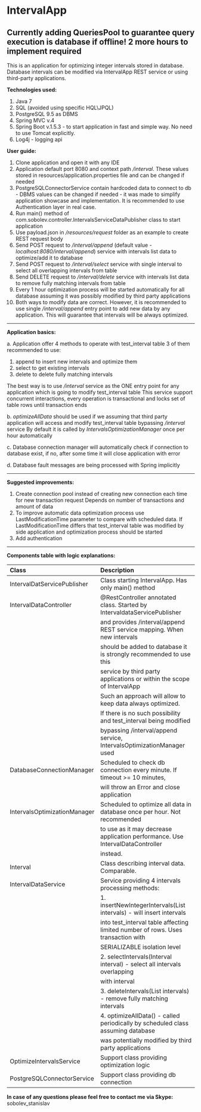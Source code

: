 # IntervalApp

**Currently adding QueriesPool to guarantee query execution is database if offline!**
**2 more hours to implement required**
--------------

This is an application for optimizing integer intervals stored in database.
Database intervals can be modified via IntervalApp REST service or using third-party applications.

**Technologies used:**
1. Java 7
2. SQL (avoided using specific HQL\JPQL)
3. PostgreSQL 9.5 as DBMS
4. Spring MVC v.4
5. Spring Boot v.1.5.3 - to start application in fast and simple way. No need to use Tomcat explicitly.
6. Log4j - logging api

**User guide:**
1. Clone application and open it with any IDE
2. Application default port 8080 and context path */interval*. These values stored in resources/application.properties
file and can be changed if needed
3. PostgreSQLConnectorService contain hardcoded data to connect to db - DBMS values can be changed if needed - 
it was made to simplify application showcase and implementation. 
It is recommended to use Authentication layer in real case.
4. Run main() method of com.sobolev.controller.IntervalsServiceDataPublisher class to start application
5. Use payload.json in */resources/request* folder as an example to create REST request body
6. Send POST request to */interval/append* (default value - *localhost:8080/interval/append*) 
service with intervals list data to optimize/add it to database
7. Send POST request to */interval/select* service with single interval to select all overlapping intervals from table
8. Send DELETE request to */interval/delete* service with intervals list data to remove fully matching intervals from table
9. Every 1 hour optimization process will be started automatically for all database
assuming it was possibly modified by third party applications
10. Both ways to modify data are correct. However, it is recommended to use single */interval/append* entry point
to add new data by any application. This will guarantee that intervals will be always optimized.

--------------

**Application basics:**

a. Application offer 4 methods to operate with test_interval table
3 of them recommended to use:
1. append to insert new intervals and optimize them
2. select to get existing intervals
3. delete to delete fully matching intervals

The best way is to use */interval* service as the ONE entry point for 
any application which is going to modify test_interval table
This service support concurrent interactions, every operation is transactional and 
locks set of table rows until transaction ends

b. *optimizeAllData* should be used if we assuming that third party application will access and modify 
test_interval table bypassing */interval* service
By default it is called by *IntervalsOptimizationManager* once per hour automatically

c. Database connection manager will automatically check if connection to database exist, if
no, after some time it will close application with error

d. Database fault messages are being processed with Spring implicitly

--------------

**Suggested improvements:**

1. Create connection pool instead of creating new connection each time for new transaction request
Depends on number of transactions and amount of data
2. To improve automatic data optimization process use LastModificationTime parameter to compare
with scheduled data. If LastModificationTime differs that test_interval table was modified by
side application and optimization process should be started
3. Add authentication

--------------

**Components table with logic explanations:**

| Class                        | Description                                                                      |
| :--------------------------- | :------------------------------------------------------------------------------- |
| IntervalDatServicePublisher  | Class starting IntervalApp. Has only main() method                               |
| IntervalDataController       | @RestController annotated class. Started by IntervaldataServicePublisher         |
|                              | and provides /interval/append REST service mapping. When new intervals           |
|                              | should be added to database it is strongly recommended to use this               |
|                              | service by third party applications or within the scope of IntervalApp           |
|                              | Such an approach will allow to keep data always optimized.                       |
|                              | If there is no such possibility and test_interval being modified                 |
|                              | bypassing /interval/append service, IntervalsOptimizationManager used            |
| DatabaseConnectionManager    | Scheduled to check db connection every minute. If timeout >= 10 minutes,         |
|                              | will throw an Error and close application                                        |
| IntervalsOptimizationManager | Scheduled to optimize all data in database once per hour. Not recommended        |
|                              | to use as it may decrease application performance. Use IntervalDataController    |
|                              | instead.                                                                         |
| Interval                     | Class describing interval data. Comparable.                                      |
| IntervalDataService          | Service providing 4 intervals processing methods:                                |
|                              | 1. insertNewIntegerIntervals(List<Interval> intervals) - will insert intervals   |
|                              | into test_interval table affecting limited number of rows. Uses transaction with |
|                              | SERIALIZABLE isolation level                                                     |
|                              | 2. selectIntervals(Interval interval) - select all intervals overlapping         |
|                              | with interval                                                                    |
|                              | 3. deleteIntervals(List<Interval> intervals) - remove fully matching intervals   |
|                              | 4. optimizeAllData() - called periodically by scheduled class assuming database  |
|                              | was potentially modified by third party applications                             |
| OptimizeIntervalsService     | Support class providing optimization logic                                       |
| PostgreSQLConnectorService   | Support class providing db connection                                            |



**In case of any questions please feel free to contact me via Skype:**
sobolev_stanislav